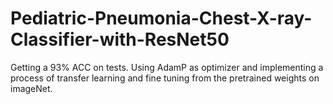 # Pediatric-Pneumonia-Chest-X-ray-Classifier-with-ResNet50
Getting a 93% ACC on tests. Using AdamP as optimizer and implementing a process of transfer learning and fine tuning from the pretrained weights on imageNet.
